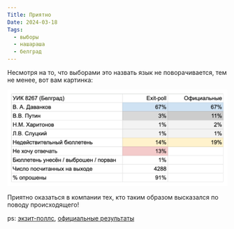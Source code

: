 ```yaml
---
Title: Приятно
Date: 2024-03-18
Tags:
  - выборы
  - нашараша
  - белград
---
```


Несмотря на то, что выборами это назвать язык не поворачивается, тем не менее, вот вам картинка:

![Результаты УИК 8276](images/vote24-results@2x.png)

Приятно оказаться в компании тех, кто таким образом высказался по поводу происходящего!

ps: [экзит-поллс][], [официальные результаты][]

[экзит-поллс]: https://docs.google.com/spreadsheets/u/0/d/e/2PACX-1vTGDVMHm6jfZGxBBObUqKP27oWrPT_ZT2MFt8WwTU5G3M4BP9iPDZ9RlyTktAM2Z2lLB5ZGbHGTd82A/pubhtml?gid=1210620809&pli=1
[официальные результаты]: https://fm.alexeypegov.com/images/vote24-uik@2x.jpg
